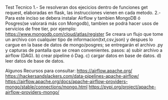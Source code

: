 Test Tecnico
1.- Se resolveran dos ejecicios dentro de funciones get request, elaboradas en flask, las instrucciones vienen en cada metodo.
2.- Para este inciso se debera instalar Airflow y tambien MongoDB ó Posgres(se valorará más con Mongodb), tambien se podrá hacer usos de servicios de free tier, por ejemplo:  https://www.mongodb.com/cloud/atlas/register
Se creara un flujo que tome un archivo con cualquier tipo de informacion(txt,csv,json) y despues lo cargue en la base de datos de mongo/posgres; se entregarán el archivo .py y capturas de pantalla que se crean convenientes.
pasos:
    a) subir archivo a airflow (DAG).
    b) crear pipeline ó Dag.
    c) cargar datos en base de datos.
    d) leer datos de base de datos.

Algunos Recursos para consultar:
https://airflow.apache.org/
https://hackersandslackers.com/data-pipelines-apache-airflow/
https://airflow.apache.org/docs/apache-airflow-providers-mongo/stable/connections/mongo.html
https://pypi.org/project/apache-airflow-providers-mongo/
